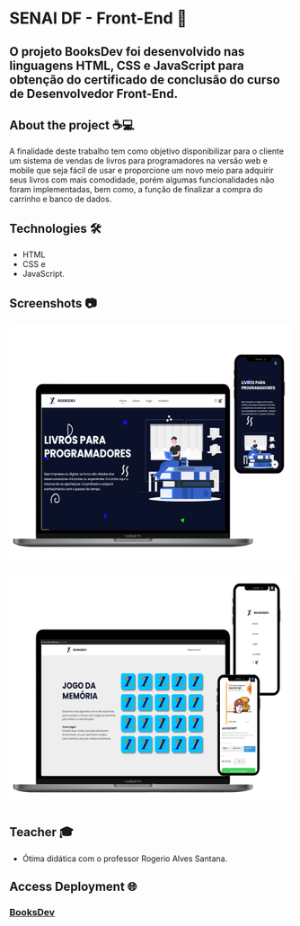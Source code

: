 # SENAI DF - Front-End 🚀️
## O projeto BooksDev foi desenvolvido nas linguagens HTML, CSS e JavaScript para obtenção do certificado de conclusão do curso de Desenvolvedor Front-End.

## About the project ☕💻

A finalidade deste trabalho tem como objetivo disponibilizar para o cliente um sistema
de vendas de livros para programadores na versão web e mobile que seja fácil de usar e
proporcione um novo meio para adquirir seus livros com mais comodidade, porém algumas
funcionalidades não foram implementadas, bem como, a função de finalizar a compra do
carrinho e banco de dados. 

## Technologies 🛠️

- HTML
- CSS e
- JavaScript.

## Screenshots 📷

<p align="center">
  <img width="594" height="420" src=https://github.com/RafaeltiMoreira/senai-front-end/blob/main/assets/images/home.png>
</p>

<p align="center">
  <img width="594" height="420" src=https://github.com/RafaeltiMoreira/senai-front-end/blob/main/assets/images/gameemenu.png>
</p>

## Teacher 🎓

- Ótima didática com o professor Rogerio Alves Santana.

## Access Deployment 🌐

<h3>
    <a href="https://front-end-senai.netlify.app/">BooksDev</a>
</h3>
